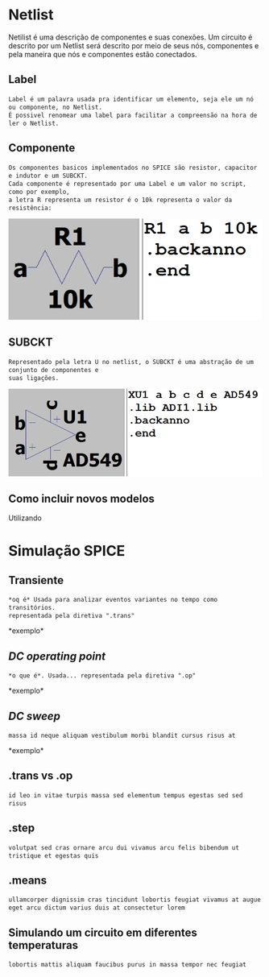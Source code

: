 # Netlist

Netilist é uma descrição de componentes e suas conexões. Um circuito é descrito por um Netlist será descrito por meio de seus nós, componentes e pela maneira que nós e componentes estão conectados.

## Label 
    
    Label é um palavra usada pra identificar um elemento, seja ele um nó ou componente, no Netlist. 
    É possivel renomear uma label para facilitar a compreensão na hora de ler o Netlist.
    
## Componente
    
    Os componentes basicos implementados no SPICE são resistor, capacitor e indutor e um SUBCKT. 
    Cada componente é representado por uma Label e um valor no script, como por exemplo, 
    a letra R representa um resistor é o 10k representa o valor da resistência: 

![imagem de modelo no ltspice e nomenclatura no netlist](img/resistor.png)

## SUBCKT
    
    Representado pela letra U no netlist, o SUBCKT é uma abstração de um conjunto de componentes e 
    suas ligações.

![imagem de modelo no ltspice e nomenclatura no netlist](img/subckt.png)

## Como incluir novos modelos

Utilizando 
# Simulação SPICE

## Transiente
    
    *oq é* Usada para analizar eventos variantes no tempo como transitórios. 
    representada pela diretiva ".trans"

\*exemplo\*

## *DC operating point*
    
    *o que é*. Usada... representada pela diretiva ".op"

\*exemplo\*

## *DC sweep*

    massa id neque aliquam vestibulum morbi blandit cursus risus at

\*exemplo\*

## .trans vs .op
    
    id leo in vitae turpis massa sed elementum tempus egestas sed sed risus

## .step
    
    volutpat sed cras ornare arcu dui vivamus arcu felis bibendum ut tristique et egestas quis

## .means
    
    ullamcorper dignissim cras tincidunt lobortis feugiat vivamus at augue eget arcu dictum varius duis at consectetur lorem

## Simulando um circuito em diferentes temperaturas
    
    lobortis mattis aliquam faucibus purus in massa tempor nec feugiat

